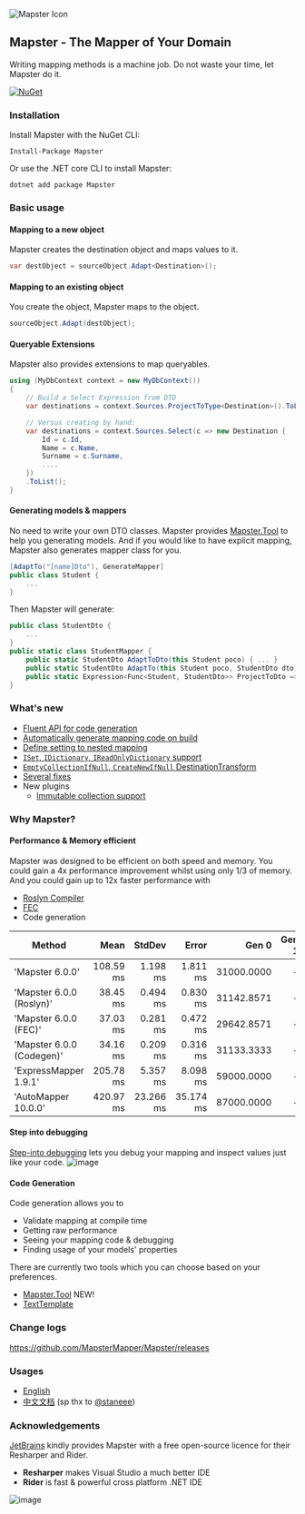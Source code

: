 ![Mapster Icon](https://cloud.githubusercontent.com/assets/5763993/26522718/d16f3e42-4330-11e7-9b78-f8c7402624e7.png)

## Mapster - The Mapper of Your Domain
Writing mapping methods is a machine job. Do not waste your time, let Mapster do it.

[![NuGet](https://img.shields.io/nuget/v/Mapster.svg)](https://www.nuget.org/packages/Mapster)

### Installation
Install Mapster with the NuGet CLI:
```
Install-Package Mapster
```

Or use the .NET core CLI to install Mapster:
```
dotnet add package Mapster
```

### Basic usage
#### Mapping to a new object
Mapster creates the destination object and maps values to it.

```csharp
var destObject = sourceObject.Adapt<Destination>();
```

#### Mapping to an existing object
You create the object, Mapster maps to the object.

```csharp
sourceObject.Adapt(destObject);
```

#### Queryable Extensions
Mapster also provides extensions to map queryables.

```csharp
using (MyDbContext context = new MyDbContext())
{
    // Build a Select Expression from DTO
    var destinations = context.Sources.ProjectToType<Destination>().ToList();

    // Versus creating by hand:
    var destinations = context.Sources.Select(c => new Destination {
        Id = c.Id,
        Name = c.Name,
        Surname = c.Surname,
        ....
    })
    .ToList();
}
```

#### Generating models & mappers
No need to write your own DTO classes. Mapster provides [Mapster.Tool](https://github.com/MapsterMapper/Mapster/wiki/Mapster.Tool) to help you generating models. And if you would like to have explicit mapping, Mapster also generates mapper class for you.

```csharp
[AdaptTo("[name]Dto"), GenerateMapper]
public class Student {
    ...
}
```

Then Mapster will generate:
```csharp
public class StudentDto {
    ...
}
public static class StudentMapper {
    public static StudentDto AdaptToDto(this Student poco) { ... }
    public static StudentDto AdaptTo(this Student poco, StudentDto dto) { ... }
    public static Expression<Func<Student, StudentDto>> ProjectToDto => ...
}
```

### What's new
- [Fluent API for code generation](https://github.com/MapsterMapper/Mapster/wiki/Fluent-API-Code-generation)
- [Automatically generate mapping code on build](https://github.com/MapsterMapper/Mapster/wiki/Mapster.Tool)
- [Define setting to nested mapping](https://github.com/MapsterMapper/Mapster/wiki/Config-for-nested-mapping)
- [`ISet`, `IDictionary`, `IReadOnlyDictionary` support](https://github.com/MapsterMapper/Mapster/wiki/Data-types#collections)
- [`EmptyCollectionIfNull`, `CreateNewIfNull` DestinationTransform](https://github.com/MapsterMapper/Mapster/wiki/Setting-values#transform-value)
- [Several fixes](https://github.com/MapsterMapper/Mapster/releases/)
- New plugins
  - [Immutable collection support](https://github.com/MapsterMapper/Mapster/wiki/Immutable)

### Why Mapster?
#### Performance & Memory efficient
Mapster was designed to be efficient on both speed and memory. You could gain a 4x performance improvement whilst using only 1/3 of memory.
And you could gain up to 12x faster performance with
- [Roslyn Compiler](https://github.com/MapsterMapper/Mapster/wiki/Debugging)
- [FEC](https://github.com/MapsterMapper/Mapster/wiki/FastExpressionCompiler)
- Code generation

|                    Method |      Mean |    StdDev |     Error |      Gen 0 | Gen 1 | Gen 2 | Allocated |
|-------------------------- |----------:|----------:|----------:|-----------:|------:|------:|----------:|
|           'Mapster 6.0.0' | 108.59 ms |  1.198 ms |  1.811 ms | 31000.0000 |     - |     - | 124.36 MB |
|  'Mapster 6.0.0 (Roslyn)' |  38.45 ms |  0.494 ms |  0.830 ms | 31142.8571 |     - |     - | 124.36 MB |
|     'Mapster 6.0.0 (FEC)' |  37.03 ms |  0.281 ms |  0.472 ms | 29642.8571 |     - |     - | 118.26 MB |
| 'Mapster 6.0.0 (Codegen)' |  34.16 ms |  0.209 ms |  0.316 ms | 31133.3333 |     - |     - | 124.36 MB |
|     'ExpressMapper 1.9.1' | 205.78 ms |  5.357 ms |  8.098 ms | 59000.0000 |     - |     - | 236.51 MB |
|       'AutoMapper 10.0.0' | 420.97 ms | 23.266 ms | 35.174 ms | 87000.0000 |     - |     - | 350.95 MB |



#### Step into debugging

[Step-into debugging](https://github.com/MapsterMapper/Mapster/wiki/Debugging) lets you debug your mapping and inspect values just like your code.
![image](https://cloud.githubusercontent.com/assets/5763993/26521773/180427b6-431b-11e7-9188-10c01fa5ba5c.png)

#### Code Generation
Code generation allows you to
- Validate mapping at compile time
- Getting raw performance
- Seeing your mapping code & debugging
- Finding usage of your models' properties

There are currently two tools which you can choose based on your preferences.
* [Mapster.Tool](https://github.com/MapsterMapper/Mapster/wiki/Mapster.Tool) NEW!
* [TextTemplate](https://github.com/MapsterMapper/Mapster/wiki/TextTemplate)

### Change logs
https://github.com/MapsterMapper/Mapster/releases

### Usages
* [English](https://github.com/MapsterMapper/Mapster/wiki)
* [中文文档](https://github.com/rivenfx/Mapster-docs) (sp thx to [@staneee](https://github.com/staneee))

### Acknowledgements

[JetBrains](https://www.jetbrains.com/?from=Mapster) kindly provides Mapster with a free open-source licence for their Resharper and Rider.
- **Resharper** makes Visual Studio a much better IDE
- **Rider** is fast & powerful cross platform .NET IDE

![image](https://upload.wikimedia.org/wikipedia/commons/thumb/1/1a/JetBrains_Logo_2016.svg/121px-JetBrains_Logo_2016.svg.png)
